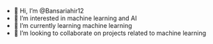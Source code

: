 - 👋 Hi, I’m @Bansariahir12
- 👀 I’m interested in machine learning and AI
- 🌱 I’m currently learning machine learning
- 💞️ I’m looking to collaborate on projects related to machine learning


<!---
Bansariahir12/Bansariahir12 is a ✨ special ✨ repository because its `README.md` (this file) appears on your GitHub profile.
You can click the Preview link to take a look at your changes.
--->
